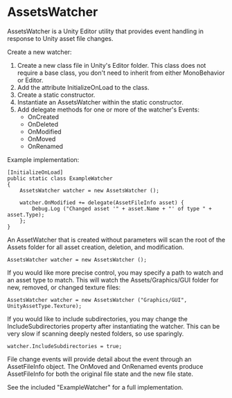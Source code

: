 AssetsWatcher
=============

AssetsWatcher is a Unity Editor utility that provides event handling in response to Unity asset file changes.

Create a new watcher:

1. Create a new class file in Unity's Editor folder. This class does not require a base class, you don't need to inherit from either MonoBehavior or Editor.
2. Add the attribute InitializeOnLoad to the class.
3. Create a static constructor.
4. Instantiate an AssetsWatcher within the static constructor.
5. Add delegate methods for one or more of the watcher's Events:
	- OnCreated
	- OnDeleted
	- OnModified
	- OnMoved
	- OnRenamed

Example implementation:

	[InitializeOnLoad]
	public static class ExampleWatcher
	{
		AssetsWatcher watcher = new AssetsWatcher ();
		
		watcher.OnModified += delegate(AssetFileInfo asset) {
			Debug.Log ("Changed asset '" + asset.Name + "' of type " + asset.Type);
		};
	}

An AssetWatcher that is created without parameters will scan the root of the Assets folder for all asset creation, deletion, and modification.

	AssetsWatcher watcher = new AssetsWatcher ();

If you would like more precise control, you may specify a path to watch and an asset type to match. This will watch the Assets/Graphics/GUI folder for new, removed, or changed texture files:

	AssetsWatcher watcher = new AssetsWatcher ("Graphics/GUI", UnityAssetType.Texture);

If you would like to include subdirectories, you may change the IncludeSubdirectories property after instantiating the watcher. This can be very slow if scanning deeply nested folders, so use sparingly.

	watcher.IncludeSubdirectories = true;

File change events will provide detail about the event through an AssetFileInfo object. The OnMoved and OnRenamed events produce AssetFileInfo for both the original file state and the new file state.

See the included "ExampleWatcher" for a full implementation.